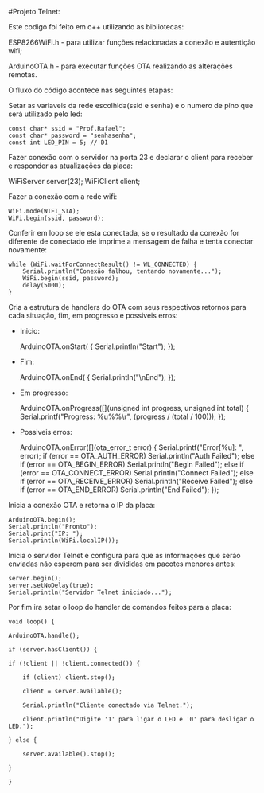 #Projeto Telnet:


Este codigo foi feito em c++ utilizando as bibliotecas: 

ESP8266WiFi.h - para utilizar funções relacionadas a conexão e autentição wifi; 

ArduinoOTA.h - para executar funções OTA realizando as alterações remotas. 

O fluxo do código acontece nas seguintes etapas: 

Setar as variaveis da rede escolhida(ssid e senha) e o numero de pino que será utilizado pelo led:

    const char* ssid = "Prof.Rafael";
    const char* password = "senhasenha";
    const int LED_PIN = 5; // D1

Fazer conexão com o servidor na porta 23 e declarar o client para receber e responder as atualizações da placa:

WiFiServer server(23);
WiFiClient client;

Fazer a conexão com a rede wifi: 

    WiFi.mode(WIFI_STA);
    WiFi.begin(ssid, password);

Conferir em loop se ele esta conectada, se o resultado da conexão for diferente de conectado ele imprime a mensagem de falha e tenta conectar novamente:

    while (WiFi.waitForConnectResult() != WL_CONNECTED) {
        Serial.println("Conexão falhou, tentando novamente...");
        WiFi.begin(ssid, password);
        delay(5000);
    }

Cria a estrutura de handlers do OTA com seus respectivos retornos para cada situação, fim, em progresso e possiveis erros:

- Inicio:

    ArduinoOTA.onStart([]() {
    Serial.println("Start");
    });

- Fim:

    ArduinoOTA.onEnd([]() {
    Serial.println("\nEnd");
    });

- Em progresso:

    ArduinoOTA.onProgress([](unsigned int progress, unsigned int total) {
    Serial.printf("Progress: %u%%\r", (progress / (total / 100)));
    });

- Possiveis erros:

    ArduinoOTA.onError([](ota_error_t error) {
        Serial.printf("Error[%u]: ", error);
        if (error == OTA_AUTH_ERROR) Serial.println("Auth Failed");
        else if (error == OTA_BEGIN_ERROR) Serial.println("Begin Failed");
        else if (error == OTA_CONNECT_ERROR) Serial.println("Connect Failed");
        else if (error == OTA_RECEIVE_ERROR) Serial.println("Receive Failed");
        else if (error == OTA_END_ERROR) Serial.println("End Failed");
    });

Inicia a conexão OTA e retorna o IP da placa: 

    ArduinoOTA.begin();
    Serial.println("Pronto");
    Serial.print("IP: ");
    Serial.println(WiFi.localIP());

Inicia o servidor Telnet e configura para que as informações que serão enviadas não esperem para ser divididas em pacotes menores antes:

    server.begin();
    server.setNoDelay(true);
    Serial.println("Servidor Telnet iniciado...");

Por fim ira setar o loop do handler de comandos feitos para a placa:

    void loop() {

    ArduinoOTA.handle();

    if (server.hasClient()) {

    if (!client || !client.connected()) {

        if (client) client.stop();

        client = server.available();

        Serial.println("Cliente conectado via Telnet.");

        client.println("Digite '1' para ligar o LED e '0' para desligar o LED.");

    } else {

        server.available().stop();

    }

    }